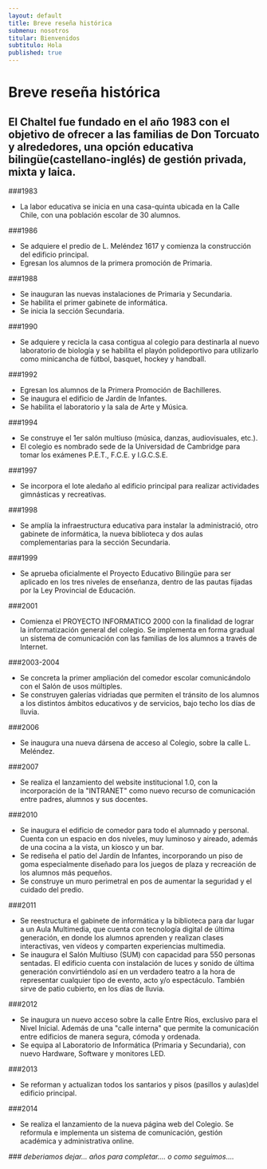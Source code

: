 ```yaml
---
layout: default
title: Breve reseña histórica
submenu: nosotros
titular: Bienvenidos
subtitulo: Hola
published: true
---
```


# Breve reseña histórica
 
## El Chaltel fue fundado en el año 1983 con el objetivo de ofrecer a las familias de Don Torcuato y alrededores, una opción educativa bilingüe(castellano-inglés) de gestión privada, mixta y laica. 

###1983 
- La labor educativa se inicia en una casa-quinta ubicada en la Calle Chile, con una población escolar de 30 alumnos.

###1986
- Se adquiere el predio de L. Meléndez 1617 y comienza la construcción del edificio principal.
- Egresan los alumnos de la primera promoción de Primaria. 

###1988
- Se inauguran las nuevas instalaciones de Primaria y Secundaria.
- Se habilita el primer gabinete de informática.
- Se inicia la sección Secundaria.

###1990
- Se adquiere y recicla la casa contigua al colegio para destinarla al nuevo laboratorio de biología y se habilita el playón polideportivo para utilizarlo como minicancha de fútbol, basquet, hockey y handball.

###1992
- Egresan los alumnos de la Primera Promoción de Bachilleres.
- Se inaugura el edificio de Jardín de Infantes.
- Se habilita el laboratorio y la sala de Arte y Música. 

###1994
- Se construye el 1er salón multiuso (música, danzas, audiovisuales, etc.). 
- El colegio es nombrado sede de la Universidad de Cambridge para tomar los exámenes P.E.T., F.C.E. y I.G.C.S.E.

###1997
- Se incorpora el lote aledaño al edificio principal para realizar actividades gimnásticas y recreativas.

###1998
- Se amplía la infraestructura educativa para instalar la administració, otro gabinete de informática, la nueva biblioteca y dos aulas complementarias  para la sección Secundaria.

###1999
- Se aprueba oficialmente el Proyecto Educativo Bilingüe para ser aplicado en los tres niveles de enseñanza, dentro de las pautas fijadas por la Ley Provincial de Educación.

###2001
- Comienza el PROYECTO INFORMATICO 2000 con la finalidad de lograr la informatización general del colegio. Se implementa en forma gradual un sistema de comunicación con las familias de los alumnos a través de Internet.

###2003-2004
- Se concreta la primer ampliación del comedor escolar comunicándolo con el Salón de usos múltiples.
- Se construyen galerías vidriadas que permiten el tránsito de los alumnos a los distintos ámbitos educativos y de servicios, bajo techo los días de lluvia.

###2006
- Se inaugura una nueva dársena de acceso al Colegio, sobre la calle L. Meléndez.

###2007
- Se realiza el lanzamiento del website institucional 1.0, con la incorporación de la "INTRANET" como nuevo recurso de comunicación entre padres, alumnos y sus docentes.

###2010
- Se inaugura el  edificio de comedor para todo el alumnado y personal. Cuenta con un espacio en dos niveles, muy luminoso y aireado, además de una cocina a la vista, un kiosco y un bar.
- Se rediseña el patio del Jardín de Infantes, incorporando un piso de goma especialmente diseñado para los juegos de plaza y recreación de los alumnos más pequeños.
- Se construye un muro perimetral en pos de aumentar la seguridad y el cuidado del predio.

###2011
- Se reestructura el gabinete de informática y la biblioteca para dar lugar a un Aula Multimedia, que cuenta con tecnología digital de última generación, en donde los alumnos aprenden y realizan clases interactivas, ven vídeos y comparten experiencias multimedia.
- Se inaugura el Salón Multiuso (SUM) con capacidad para 550 personas sentadas. El edificio cuenta con instalación de luces y sonido de última generación convirtiéndolo así en un verdadero teatro a la hora de representar cualquier tipo de evento, acto y/o espectáculo. También sirve de patio cubierto, en los días de lluvia.

###2012
- Se inaugura un nuevo acceso sobre la calle Entre Ríos, exclusivo para el Nivel Inicial. Además de una "calle interna" que permite la comunicación entre edificios de manera segura, cómoda y ordenada.
- Se equipa al Laboratorio de Informática (Primaria y Secundaria), con nuevo Hardware, Software y monitores LED.

###2013
- Se reforman y actualizan todos los santarios y pisos (pasillos y aulas)del edificio principal.

###2014
- Se realiza el lanzamiento de la nueva página web del Colegio. Se reformula e implementa un sistema de comunicación, gestión académica y administrativa online.

_### deberiamos dejar... años para completar.... o como seguimos...._
